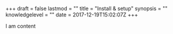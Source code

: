 +++
draft = false
lastmod = ""
title = "Install &amp; setup"
synopsis = ""
knowledgelevel = ""
date = 2017-12-19T15:02:07Z
+++

I am content
